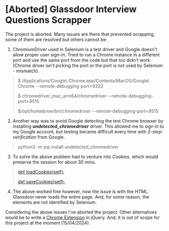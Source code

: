 # [Aborted] Glassdoor Interview Questions Scrapper
The project is aborted. Many issues are there that prevented scrapping, some of them are resolved but others cannot be:
1. ChromiumDriver used in Selenium is a test driver and Google doesn't allow proper user sign-in. Tried to run a Chrome instance in a different port and use the same port from the code but that too didn't work (Chrome driver isn't picking the port or the port is not used by Selenium - mismatch). 
> $ /Applications/Google\ Chrome.app/Contents/MacOS/Google\ Chrome --remote-debugging-port=9222
> 
> $ chromedriver_mac_arm64/chromedriver --remote-debugging-port=9515
> 
> $/opt/homebrew/bin/chromedriver --remote-debugging-port=9515
2. Another way was to avoid Google detecting the test Chrome browser by installing **_undetected_chromedriver_** driver. This allowed me to sign in to my Google account, but testing became difficult every time with _2-step-verification_ from Google.
> python3 -m pip install undetected_chromedriver
3. To solve the above problem had to venture into _Cookies_, which would preserve the session for about 30 mins.
> [def loadCookies(self):](https://github.com/raghuboosetty/glassdoor-interview-questions-scrapper/blob/28fca773528808ed8515e93a49c0f283c26b90e5/glassdoor.py#L35)
> 
> [def saveCookies(self):](https://github.com/raghuboosetty/glassdoor-interview-questions-scrapper/blob/28fca773528808ed8515e93a49c0f283c26b90e5/glassdoor.py#L26)
4. The above worked fine however, now the issue is with the HTML. Glassdoor never loads the entire page. And, for some reason, the elements are not identified by Selenium.

Considering the above issues I've aborted the project. Other alternatives would be to write a [Chrome Extension](https://developer.chrome.com/docs/extensions/get-started) in jQuery. And, it is out of scope for this project at the moment (15/04/2024).



